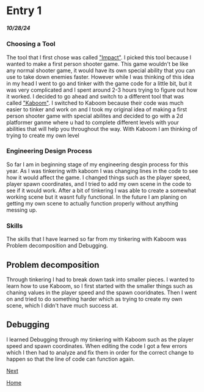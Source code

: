# Entry 1
##### 10/28/24

### Choosing a Tool
The tool that I first chose was called ["Impact"](https://impactjs.com/). I picked this tool because I wanted to make a first person shooter game. This game wouldn't be like any normal shooter game, it would have its own special ability that you can use to take down enemies faster. However while I was thinking of this idea in my head I went to go and tinker with the game code for a little bit, but it was very complicated and I spent around 2-3 hours trying to figure out how it worked. I decided to go ahead and switch to a different tool that was called ["Kaboom"](https://kaboomjs.com/). I switched to Kaboom because their code was much easier to tinker and work on and I took my original idea of making a first person shooter game with special abilites and decided to go with a 2d platformer ganme where u had to complete different levels with your abilities that will help you throughout the way. With Kaboom I am thinking of trying to create my own level 

### Engineering Design Process
So far I am in beginning stage of my engineering desgin process for this year. As I was tinkering with kaboom I was changing lines in the code to see how it would affect the game. I changed things such as the player speed, player spawn coordinates, and I tried to add my own  scene in the code to see if it would work. After a bit of tinkering I was able to create a somewhat working scene but it wasnt fully functional. In the future I am planing on getting my own scene to actually function properly without anything messing up. 

### Skills 
The skills that I have learned so far from my tinkering with Kaboom was Problem decomposition and Debugging.

## Problem decomposition
Through tinkering I had to break down task into smaller pieces. I wanted to learn how to use Kaboom, so I first started with the smaller things such as chaning values in the player speed and the spawn cooridnates. Then I went on and tried to do something harder which as trying to create my own scene, which I didn't have much success at. 

## Debugging
I learned Debugging through my tinkering with Kaboom such as the player speed and spawn coordinates. When editing the code I got a few errors which I then had to analyze and fix them in order for the correct change to happen so that the line of code can function again. 

[Next](entry02.md)

[Home](../README.md)
